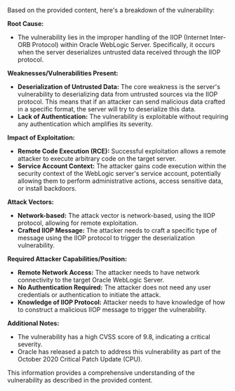 Based on the provided content, here's a breakdown of the vulnerability:

**Root Cause:**
- The vulnerability lies in the improper handling of the IIOP (Internet Inter-ORB Protocol) within Oracle WebLogic Server. Specifically, it occurs when the server deserializes untrusted data received through the IIOP protocol.

**Weaknesses/Vulnerabilities Present:**
- **Deserialization of Untrusted Data:** The core weakness is the server's vulnerability to deserializing data from untrusted sources via the IIOP protocol. This means that if an attacker can send malicious data crafted in a specific format, the server will try to deserialize this data.
- **Lack of Authentication:** The vulnerability is exploitable without requiring any authentication which amplifies its severity.

**Impact of Exploitation:**
- **Remote Code Execution (RCE):** Successful exploitation allows a remote attacker to execute arbitrary code on the target server.
- **Service Account Context:** The attacker gains code execution within the security context of the WebLogic server's service account, potentially allowing them to perform administrative actions, access sensitive data, or install backdoors.

**Attack Vectors:**
- **Network-based:** The attack vector is network-based, using the IIOP protocol, allowing for remote exploitation.
- **Crafted IIOP Message:** The attacker needs to craft a specific type of message using the IIOP protocol to trigger the deserialization vulnerability.

**Required Attacker Capabilities/Position:**
- **Remote Network Access:** The attacker needs to have network connectivity to the target Oracle WebLogic Server.
- **No Authentication Required:** The attacker does not need any user credentials or authentication to initiate the attack.
- **Knowledge of IIOP Protocol:** Attacker needs to have knowledge of how to construct a malicious IIOP message to trigger the vulnerability.

**Additional Notes:**
- The vulnerability has a high CVSS score of 9.8, indicating a critical severity.
- Oracle has released a patch to address this vulnerability as part of the October 2020 Critical Patch Update (CPU).

This information provides a comprehensive understanding of the vulnerability as described in the provided content.